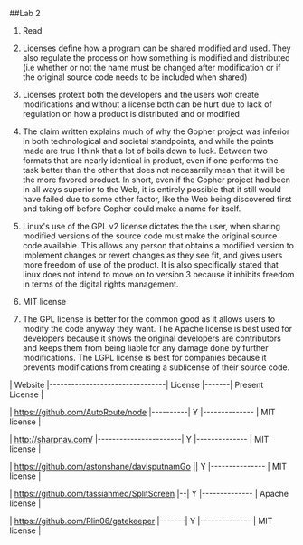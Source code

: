 ##Lab 2
1. Read

2. Licenses define how a program can be shared modified and used.
They also regulate the process on how something is modified and distributed (i.e whether or not the name must be changed after modification or if the original source code needs to be included when shared)

3. Licenses protext both the developers and the users woh create modifications and without a license both can be hurt due to lack of regulation on how a product is distributed and or modified

4. The claim written explains much of why the Gopher project was inferior in both technological and societal standpoints, and while the points made are true I think that a lot of boils down to luck. Between two formats that are nearly identical in product, even if one performs the task better than the other that does not necesarrily mean that it will be the more favored product. In short, even if the Gopher project had been in all ways superior to the Web, it is entirely possible that it still would have failed due to some other factor, like the Web being discovered first and taking off before Gopher could make a name for itself.

5. Linux's use of the GPL v2 license dictates the the user, when sharing modified versions of the source code must make the original source code available. This allows any person that obtains a modified version to implement changes or revert changes as they see fit, and gives users more freedom of use of the product. It is also specifically stated that linux does not intend to move on to version 3 because it inhibits freedom in terms of the digital rights management.

6. MIT license

7. The GPL license is better for the common good as it allows users to modify the code anyway they want. The Apache license is best used for developers because it shows the original developers are contributors and keeps them from being liable for any damage done by further modifications. The LGPL license is best for companies because it prevents modifications from creating a sublicense of their source code.


| Website |--------------------------------|	License |-------|    Present License |


| https://github.com/AutoRoute/node |----------| Y |--------------	| MIT license |

| http://sharpnav.com/ |-----------------------| Y |--------------	| MIT license |

| https://github.com/astonshane/davisputnamGo || Y |---------------	| MIT license |

| https://github.com/tassiahmed/SplitScreen |--| Y |--------------	| Apache license |

| https://github.com/Rlin06/gatekeeper |-------| Y |--------------	| MIT license |
